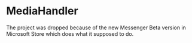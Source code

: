 # MediaHandler
The project was dropped because of the new Messenger Beta version in Microsoft Store which does what it supposed to do.
